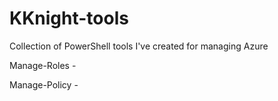 # KKnight-tools
Collection of PowerShell tools I've created for managing Azure

Manage-Roles - 

Manage-Policy - 
